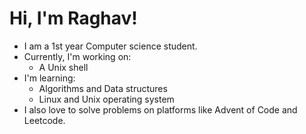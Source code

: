 # Hi, I'm Raghav!

- I am a 1st year Computer science student.
- Currently, I'm working on:
  - A Unix shell
- I'm learning:
  - Algorithms and Data structures
  - Linux and Unix operating system
- I also love to solve problems on platforms like Advent of Code and Leetcode.

